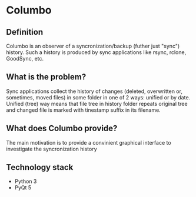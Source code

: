 # Columbo
## Definition
Columbo is an observer of a syncronization/backup (futher just "sync") history. Such a history is produced by sync applications like rsync, rclone, GoodSync, etc.

## What is the problem?
Sync applications collect the history of changes (deleted, overwritten or, sometimes, moved files) in some folder in one of 2 ways: unified or by date.
Unified (tree) way means that file tree in history folder repeats original tree and changed file is marked with tinestamp suffix in its filename.

## What does Columbo provide?
The main motivation is to provide a convinient graphical interface to investigate the syncronization history

## Technology stack
+ Python 3
+ PyQt 5